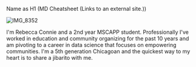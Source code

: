 Name as H1 (MD Cheatsheet (Links to an external site.))



![IMG_8352](https://user-images.githubusercontent.com/59779620/192915672-99aef06b-1bca-472b-94ce-d5eb6bdd8841.JPG)


I'm Rebecca Connie and a 2nd year MSCAPP student.  Professionally I've worked in education
and community organizing for the past 10 years and am pivoting to a career in data science
that focuses on empowering communities.  I'm a 5th generation Chicagoan and the quickest way 
to my heart is to share a jibarito with me.

